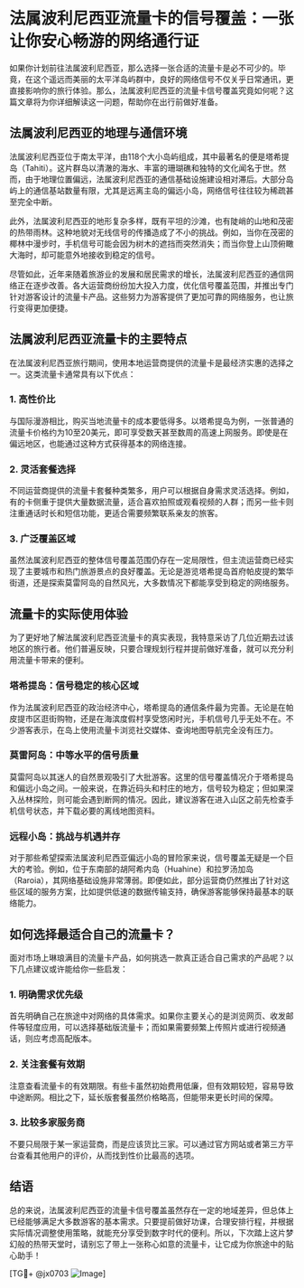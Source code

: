 # 法属波利尼西亚流量卡的信号覆盖：一张让你安心畅游的网络通行证

如果你计划前往法属波利尼西亚，那么选择一张合适的流量卡是必不可少的。毕竟，在这个遥远而美丽的太平洋岛屿群中，良好的网络信号不仅关乎日常通讯，更直接影响你的旅行体验。那么，法属波利尼西亚的流量卡信号覆盖究竟如何呢？这篇文章将为你详细解读这一问题，帮助你在出行前做好准备。

## 法属波利尼西亚的地理与通信环境

法属波利尼西亚位于南太平洋，由118个大小岛屿组成，其中最著名的便是塔希提岛（Tahiti）。这片群岛以清澈的海水、丰富的珊瑚礁和独特的文化闻名于世。然而，由于地理位置偏远，法属波利尼西亚的通信基础设施建设相对滞后。大部分岛屿上的通信基站数量有限，尤其是远离主岛的偏远小岛，网络信号往往较为稀疏甚至完全中断。

此外，法属波利尼西亚的地形复杂多样，既有平坦的沙滩，也有陡峭的山地和茂密的热带雨林。这种地貌对无线信号的传播造成了不小的挑战。例如，当你在茂密的椰林中漫步时，手机信号可能会因为树木的遮挡而突然消失；而当你登上山顶俯瞰大海时，却可能意外地接收到稳定的信号。

尽管如此，近年来随着旅游业的发展和居民需求的增长，法属波利尼西亚的通信网络正在逐步改善。各大运营商纷纷加大投入力度，优化信号覆盖范围，并推出专门针对游客设计的流量卡产品。这些努力为游客提供了更加可靠的网络服务，也让旅行变得更加便捷。

## 法属波利尼西亚流量卡的主要特点

在法属波利尼西亚旅行期间，使用本地运营商提供的流量卡是最经济实惠的选择之一。这类流量卡通常具有以下优点：

### 1. 高性价比
与国际漫游相比，购买当地流量卡的成本要低得多。以塔希提岛为例，一张普通的流量卡价格约为10至20美元，即可享受数天甚至数周的高速上网服务。即使是在偏远地区，也能通过这种方式获得基本的网络连接。

### 2. 灵活套餐选择
不同运营商提供的流量卡套餐种类繁多，用户可以根据自身需求灵活选择。例如，有的卡侧重于提供大量数据流量，适合喜欢拍照或观看视频的人群；而另一些卡则注重通话时长和短信功能，更适合需要频繁联系亲友的旅客。

### 3. 广泛覆盖区域
虽然法属波利尼西亚的整体信号覆盖范围仍存在一定局限性，但主流运营商已经实现了主要城市和热门旅游景点的良好覆盖。无论是游览塔希提岛首府帕皮提的繁华街道，还是探索莫雷阿岛的自然风光，大多数情况下都能享受到稳定的网络服务。

## 流量卡的实际使用体验

为了更好地了解法属波利尼西亚流量卡的真实表现，我特意采访了几位近期去过该地区的旅行者。他们普遍反映，只要合理规划行程并提前做好准备，就可以充分利用流量卡带来的便利。

### 塔希提岛：信号稳定的核心区域
作为法属波利尼西亚的政治经济中心，塔希提岛的通信条件最为完善。无论是在帕皮提市区逛街购物，还是在海滨度假村享受悠闲时光，手机信号几乎无处不在。不少游客表示，在岛上使用流量卡浏览社交媒体、查询地图导航完全没有压力。

### 莫雷阿岛：中等水平的信号质量
莫雷阿岛以其迷人的自然景观吸引了大批游客。这里的信号覆盖情况介于塔希提岛和偏远小岛之间。一般来说，在靠近码头和村庄的地方，信号较为稳定；但如果深入丛林探险，则可能会遇到断网的情况。因此，建议游客在进入山区之前先检查手机信号状态，并下载必要的离线地图资料。

### 远程小岛：挑战与机遇并存
对于那些希望探索法属波利尼西亚偏远小岛的冒险家来说，信号覆盖无疑是一个巨大的考验。例如，位于东南部的胡阿希内岛（Huahine）和拉罗汤加岛（Raroia），其网络基础设施非常薄弱。即便如此，部分运营商仍然推出了针对这些区域的服务方案，比如提供低速的数据传输支持，确保游客能够保持最基本的联络能力。

## 如何选择最适合自己的流量卡？

面对市场上琳琅满目的流量卡产品，如何挑选一款真正适合自己需求的产品呢？以下几点建议或许能给你一些启发：

### 1. 明确需求优先级
首先明确自己在旅途中对网络的具体需求。如果你主要关心的是浏览网页、收发邮件等轻度应用，可以选择基础版流量卡；而如果需要频繁上传照片或进行视频通话，则应考虑高配版本。

### 2. 关注套餐有效期
注意查看流量卡的有效期限。有些卡虽然初始费用低廉，但有效期较短，容易导致中途断网。相比之下，延长版套餐虽然价格略高，但能带来更长时间的保障。

### 3. 比较多家服务商
不要只局限于某一家运营商，而是应该货比三家。可以通过官方网站或者第三方平台查看其他用户的评价，从而找到性价比最高的选项。

## 结语

总的来说，法属波利尼西亚的流量卡信号覆盖虽然存在一定的地域差异，但总体上已经能够满足大多数游客的基本需求。只要提前做好功课，合理安排行程，并根据实际情况调整使用策略，就能充分享受到数字时代的便利。所以，下次踏上这片梦幻般的热带天堂时，请别忘了带上一张称心如意的流量卡，让它成为你旅途中的贴心助手！

[TG💪+ @jx0703 ![Image](https://github.com/user-attachments/assets/dbca1d08-cadb-493c-b0ec-ad6f7a83f270)]